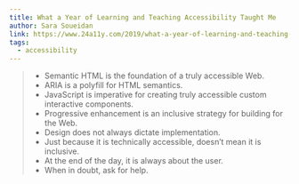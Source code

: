 ```yaml
---
title: What a Year of Learning and Teaching Accessibility Taught Me
author: Sara Soueidan
link: https://www.24a11y.com/2019/what-a-year-of-learning-and-teaching-accessibility-taught-me/
tags:
  - accessibility
---
```


> - Semantic HTML is the foundation of a truly accessible Web.
> - ARIA is a polyfill for HTML semantics.
> - JavaScript is imperative for creating truly accessible custom interactive components.
> - Progressive enhancement is an inclusive strategy for building for the Web.
> - Design does not always dictate implementation.
> - Just because it is technically accessible, doesn’t mean it is inclusive.
> - At the end of the day, it is always about the user.
> - When in doubt, ask for help.
